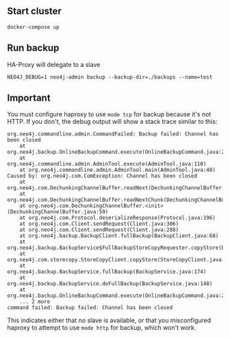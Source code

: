 ## Start cluster

```
docker-compose up
```

## Run backup

HA-Proxy will delegate to a slave

```
NEO4J_DEBUG=1 neo4j-admin backup --backup-dir=./backups --name=test
```

## Important

You must configure haproxy to use `mode tcp` for backup because it's not HTTP. If you don't, the debug output will show a stack trace similar to this:

```
org.neo4j.commandline.admin.CommandFailed: Backup failed: Channel has been closed
	at org.neo4j.backup.OnlineBackupCommand.execute(OnlineBackupCommand.java:234)
	at org.neo4j.commandline.admin.AdminTool.execute(AdminTool.java:110)
	at org.neo4j.commandline.admin.AdminTool.main(AdminTool.java:48)
Caused by: org.neo4j.com.ComException: Channel has been closed
	at org.neo4j.com.DechunkingChannelBuffer.readNext(DechunkingChannelBuffer.java:69)
	at org.neo4j.com.DechunkingChannelBuffer.readNextChunk(DechunkingChannelBuffer.java:89)
	at org.neo4j.com.DechunkingChannelBuffer.<init>(DechunkingChannelBuffer.java:59)
	at org.neo4j.com.Protocol.deserializeResponse(Protocol.java:196)
	at org.neo4j.com.Client.sendRequest(Client.java:306)
	at org.neo4j.com.Client.sendRequest(Client.java:288)
	at org.neo4j.backup.BackupClient.fullBackup(BackupClient.java:68)
	at org.neo4j.backup.BackupService$FullBackupStoreCopyRequester.copyStore(BackupService.java:480)
	at org.neo4j.com.storecopy.StoreCopyClient.copyStore(StoreCopyClient.java:191)
	at org.neo4j.backup.BackupService.fullBackup(BackupService.java:174)
	at org.neo4j.backup.BackupService.doFullBackup(BackupService.java:148)
	at org.neo4j.backup.OnlineBackupCommand.execute(OnlineBackupCommand.java:229)
	... 2 more
command failed: Backup failed: Channel has been closed
```

This indicates either that no slave is available, or that you misconfigured haproxy to attempt to use `mode http` for backup, which won't work.
